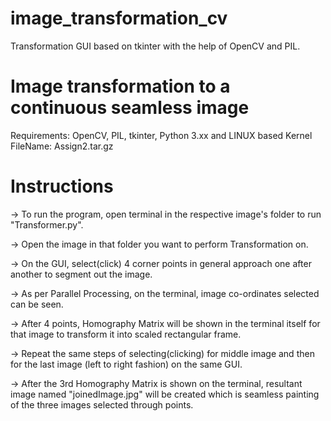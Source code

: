 # image_transformation_cv
Transformation GUI based on tkinter with the help of OpenCV and PIL.
# Image transformation to a continuous seamless image

Requirements: OpenCV, PIL, tkinter, Python 3.xx and LINUX based Kernel 
FileName: Assign2.tar.gz

# Instructions
-> To run the program, open terminal in the respective image's folder to run "Transformer.py".

-> Open the image in that folder you want to perform Transformation on.

-> On the GUI, select(click) 4 corner points in general approach one after another to segment out the image.

-> As per Parallel Processing, on the terminal, image co-ordinates selected can be seen.

-> After 4 points, Homography Matrix will be shown in the terminal itself for that image to transform it into scaled rectangular frame.

-> Repeat the same steps of selecting(clicking) for middle image and then for the last image (left to right fashion) on the same GUI.

-> After the 3rd Homography Matrix is shown on the terminal, resultant image named "joinedImage.jpg" will be created which is seamless painting of the three images selected through points.
